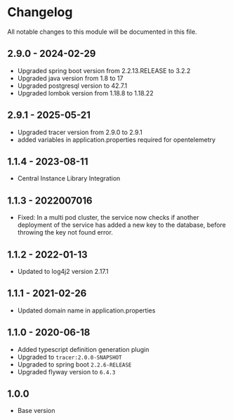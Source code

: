

# Changelog
All notable changes to this module will be documented in this file.

## 2.9.0 - 2024-02-29
- Upgraded spring boot version from 2.2.13.RELEASE to 3.2.2
- Upgraded java version from 1.8 to 17
- Upgraded postgresql version to 42.7.1
- Upgraded lombok version from 1.18.8 to 1.18.22

## 2.9.1 - 2025-05-21
- Upgraded tracer version from 2.9.0 to 2.9.1
- added variables in application.properties required for opentelemetry

## 1.1.4 - 2023-08-11
- Central Instance Library Integration

## 1.1.3 - 2022007016
- Fixed: In a multi pod cluster, the service now checks if another deployment of the service has added a new key to the 
  database,
  before throwing the key not found error. 

## 1.1.2 - 2022-01-13
- Updated to log4j2 version 2.17.1

## 1.1.1 - 2021-02-26

- Updated domain name in application.properties

## 1.1.0 - 2020-06-18

- Added typescript definition generation plugin
- Upgraded to `tracer:2.0.0-SNAPSHOT`
- Upgraded to spring boot `2.2.6-RELEASE`
- Upgraded flyway version to `6.4.3`

## 1.0.0

- Base version
